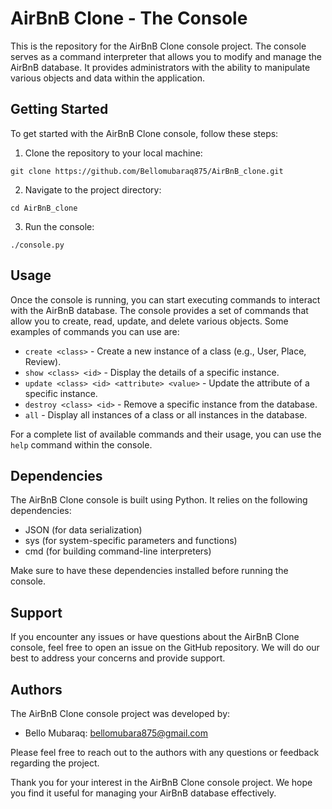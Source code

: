 # AirBnB Clone - The Console

This is the repository for the AirBnB Clone console project. The console serves as a command interpreter that allows you to modify and manage the AirBnB database. It provides administrators with the ability to manipulate various objects and data within the application.

## Getting Started
To get started with the AirBnB Clone console, follow these steps:

1. Clone the repository to your local machine:
```
git clone https://github.com/Bellomubaraq875/AirBnB_clone.git
```

2. Navigate to the project directory:
```
cd AirBnB_clone
```

3. Run the console:
```
./console.py
```

## Usage
Once the console is running, you can start executing commands to interact with the AirBnB database. The console provides a set of commands that allow you to create, read, update, and delete various objects. Some examples of commands you can use are:

- `create <class>` - Create a new instance of a class (e.g., User, Place, Review).
- `show <class> <id>` - Display the details of a specific instance.
- `update <class> <id> <attribute> <value>` - Update the attribute of a specific instance.
- `destroy <class> <id>` - Remove a specific instance from the database.
- `all` - Display all instances of a class or all instances in the database.

For a complete list of available commands and their usage, you can use the `help` command within the console.

## Dependencies
The AirBnB Clone console is built using Python. It relies on the following dependencies:
- JSON (for data serialization)
- sys (for system-specific parameters and functions)
- cmd (for building command-line interpreters)

Make sure to have these dependencies installed before running the console.

## Support
If you encounter any issues or have questions about the AirBnB Clone console, feel free to open an issue on the GitHub repository. We will do our best to address your concerns and provide support.

## Authors
The AirBnB Clone console project was developed by:
- Bello Mubaraq: bellomubara875@gmail.com

Please feel free to reach out to the authors with any questions or feedback regarding the project.

Thank you for your interest in the AirBnB Clone console project. We hope you find it useful for managing your AirBnB database effectively.